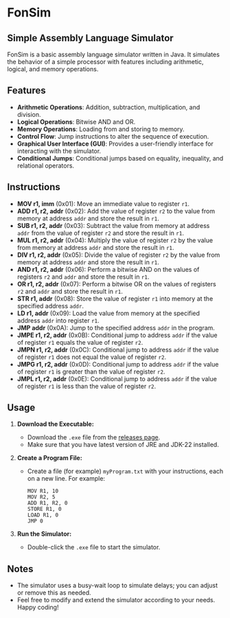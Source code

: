 # FonSim

## Simple Assembly Language Simulator

FonSim is a basic assembly language simulator written in Java. It simulates the behavior of a simple processor with features including arithmetic, logical, and memory operations.

## Features

- **Arithmetic Operations**: Addition, subtraction, multiplication, and division.
- **Logical Operations**: Bitwise AND and OR.
- **Memory Operations**: Loading from and storing to memory.
- **Control Flow**: Jump instructions to alter the sequence of execution.
- **Graphical User Interface (GUI)**: Provides a user-friendly interface for interacting with the simulator.
- **Conditional Jumps**: Conditional jumps based on equality, inequality, and relational operators.

## Instructions

- **MOV r1, imm** (0x01): Move an immediate value to register `r1`.
- **ADD r1, r2, addr** (0x02): Add the value of register `r2` to the value from memory at address `addr` and store the result in `r1`.
- **SUB r1, r2, addr** (0x03): Subtract the value from memory at address `addr` from the value of register `r2` and store the result in `r1`.
- **MUL r1, r2, addr** (0x04): Multiply the value of register `r2` by the value from memory at address `addr` and store the result in `r1`.
- **DIV r1, r2, addr** (0x05): Divide the value of register `r2` by the value from memory at address `addr` and store the result in `r1`.
- **AND r1, r2, addr** (0x06): Perform a bitwise AND on the values of registers `r2` and `addr` and store the result in `r1`.
- **OR r1, r2, addr** (0x07): Perform a bitwise OR on the values of registers `r2` and `addr` and store the result in `r1`.
- **STR r1, addr** (0x08): Store the value of register `r1` into memory at the specified address `addr`.
- **LD r1, addr** (0x09): Load the value from memory at the specified address `addr` into register `r1`.
- **JMP addr** (0x0A): Jump to the specified address `addr` in the program.
- **JMPE r1, r2, addr** (0x0B): Conditional jump to address `addr` if the value of register `r1` equals the value of register `r2`.
- **JMPN r1, r2, addr** (0x0C): Conditional jump to address `addr` if the value of register `r1` does not equal the value of register `r2`.
- **JMPG r1, r2, addr** (0x0D): Conditional jump to address `addr` if the value of register `r1` is greater than the value of register `r2`.
- **JMPL r1, r2, addr** (0x0E): Conditional jump to address `addr` if the value of register `r1` is less than the value of register `r2`.

## Usage

1. **Download the Executable:**
   - Download the `.exe` file from the [releases page](https://github.com/AfonsoFaria20s/assembly-simulator/releases).
   - Make sure that you have latest version of JRE and JDK-22 installed.

2. **Create a Program File:**
   - Create a file (for example) `myProgram.txt` with your instructions, each on a new line. For example:
     ```
     MOV R1, 10
     MOV R2, 5
     ADD R1, R2, 0
     STORE R1, 0
     LOAD R1, 0
     JMP 0
     ```

3. **Run the Simulator:**
   - Double-click the `.exe` file to start the simulator.

## Notes

- The simulator uses a busy-wait loop to simulate delays; you can adjust or remove this as needed.
- Feel free to modify and extend the simulator according to your needs. Happy coding!

